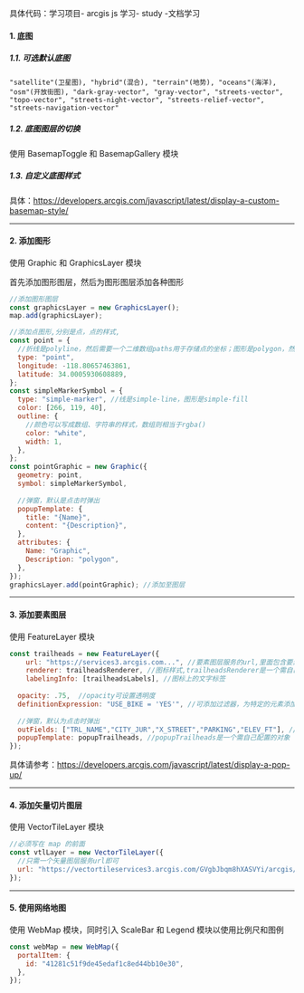 具体代码：学习项目- arcgis js 学习- study -文档学习

#### 1. 底图

##### 1.1. 可选默认底图

```
"satellite"(卫星图), "hybrid"(混合), "terrain"(地势), "oceans"(海洋), "osm"(开放街图), "dark-gray-vector", "gray-vector", "streets-vector", "topo-vector", "streets-night-vector", "streets-relief-vector", "streets-navigation-vector"
```

##### 1.2. 底图图层的切换

使用 BasemapToggle 和 BasemapGallery 模块

##### 1.3. 自定义底图样式

具体：https://developers.arcgis.com/javascript/latest/display-a-custom-basemap-style/

---

#### 2. 添加图形

使用 Graphic 和 GraphicsLayer 模块

首先添加图形图层，然后为图形图层添加各种图形

```js
//添加图形图层
const graphicsLayer = new GraphicsLayer();
map.add(graphicsLayer);

//添加点图形,分别是点，点的样式,
const point = {
  //折线是polyline，然后需要一个二维数组paths用于存储点的坐标；图形是polygon，然后用二维数组rings存储点的坐标
  type: "point", 
  longitude: -118.80657463861,
  latitude: 34.0005930608889,
};
const simpleMarkerSymbol = {
  type: "simple-marker", //线是simple-line，图形是simple-fill
  color: [266, 119, 40],
  outline: {
    //颜色可以写成数组、字符串的样式，数组则相当于rgba()
    color: "white", 
    width: 1,
  },
};
const pointGraphic = new Graphic({
  geometry: point,
  symbol: simpleMarkerSymbol,
  
  //弹窗，默认是点击时弹出
  popupTemplate: {
    title: "{Name}",
    content: "{Description}",
  },
  attributes: {
    Name: "Graphic",
    Description: "polygon",
  },
});
graphicsLayer.add(pointGraphic); //添加至图层
```

---

#### 3. 添加要素图层

使用 FeatureLayer 模块

```js
const trailheads = new FeatureLayer({
	url: "https://services3.arcgis.com...", //要素图层服务的url,里面包含要素的各种数据
	renderer: trailheadsRenderer, //图标样式,trailheadsRenderer是一个需自己配置的对象
	labelingInfo: [trailheadsLabels], //图标上的文字标签
  
  opacity: .75,  //opacity可设置透明度
  definitionExpression: "USE_BIKE = 'YES'", //可添加过滤器，为特定的元素添加样式
  
  //弹窗，默认为点击时弹出
  outFields: ["TRL_NAME","CITY_JUR","X_STREET","PARKING","ELEV_FT"], //使其可以访问到这些数据
  popupTemplate: popupTrailheads, //popupTrailheads是一个需自己配置的对象
});
```

具体请参考：https://developers.arcgis.com/javascript/latest/display-a-pop-up/

---

#### 4. 添加矢量切片图层

使用 VectorTileLayer 模块

```js
//必须写在 map 的前面
const vtlLayer = new VectorTileLayer({
  //只需一个矢量图层服务url即可
  url: "https://vectortileservices3.arcgis.com/GVgbJbqm8hXASVYi/arcgis/rest/services/Santa_Monica_Mountains_Parcels_VTL/VectorTileServer/",
});
```

---

#### 5. 使用网络地图

使用 WebMap 模块，同时引入 ScaleBar 和 Legend 模块以使用比例尺和图例

```js
const webMap = new WebMap({
  portalItem: {
    id: "41281c51f9de45edaf1c8ed44bb10e30",
  },
});
```

